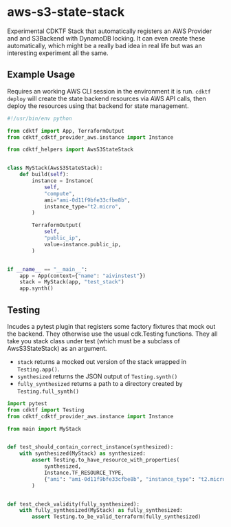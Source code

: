 # aws-s3-state-stack

Experimental CDKTF Stack that automatically registers an AWS Provider and and S3Backend with DynamoDB locking. It can even create these automatically, which might be a really bad idea in real life but was an interesting experiment all the same.

## Example Usage

Requires an working AWS CLI session in the environment it is run. `cdktf deploy` will create the state backend resources via AWS API calls, then deploy the resources using that backend for state management.


```python
#!/usr/bin/env python

from cdktf import App, TerraformOutput
from cdktf_cdktf_provider_aws.instance import Instance

from cdktf_helpers import AwsS3StateStack


class MyStack(AwsS3StateStack):
    def build(self):
        instance = Instance(
            self,
            "compute",
            ami="ami-0d11f9bfe33cfbe8b",
            instance_type="t2.micro",
        )

        TerraformOutput(
            self,
            "public_ip",
            value=instance.public_ip,
        )


if __name__ == "__main__":
    app = App(context={"name": "aivinstest"})
    stack = MyStack(app, "test_stack")
    app.synth()
```

## Testing

Incudes a pytest plugin that registers some factory fixtures that mock out the backend. They otherwise use the usual cdk.Testing functions. They all take you stack class under test (which must be a subclass of AwsS3StateStack) as an argument.

- `stack` returns a mocked out version of the stack wrapped in `Testing.app()`.
- `synthesized` returns the JSON output of `Testing.synth()`
- `fully_synthesized` returns a path to a directory created by `Testing.full_synth()`

```python
import pytest
from cdktf import Testing
from cdktf_cdktf_provider_aws.instance import Instance

from main import MyStack


def test_should_contain_correct_instance(synthesized):
    with synthesized(MyStack) as synthesized:
        assert Testing.to_have_resource_with_properties(
            synthesized,
            Instance.TF_RESOURCE_TYPE,
            {"ami": "ami-0d11f9bfe33cfbe8b", "instance_type": "t2.micro"},
        )


def test_check_validity(fully_synthesized):
    with fully_synthesized(MyStack) as fully_synthesized:
        assert Testing.to_be_valid_terraform(fully_synthesized)
```